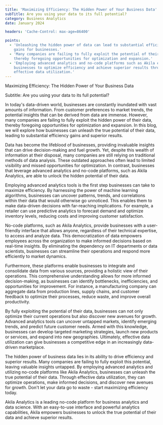 ```yaml
---
title: 'Maximizing Efficiency: The Hidden Power of Your Business Data'
subTitle: Are you using your data to its full potential?
category: Business Analytics
date: January 2024

headers: 'Cache-Control: max-age=86400'

points:
  - 'Unleashing the hidden power of data can lead to substantial efficiency
    gains for businesses.'
  - 'Many companies are failing to fully exploit the potential of their data,
    thereby foregoing opportunities for optimization and expansion.'
  - 'Employing advanced analytics and no-code platforms such as Akila enables
    businesses to optimize efficiency and achieve superior results through
    effective data utilization.'
---
```


Maximizing Efficiency: The Hidden Power of Your Business Data

Subtitle: Are you using your data to its full potential?

In today's data-driven world, businesses are constantly inundated with vast
amounts of information. From customer preferences to market trends, the
potential insights that can be derived from data are immense. However, many
companies are failing to fully exploit the hidden power of their data, thereby
foregoing opportunities for optimization and expansion. In this blog, we will
explore how businesses can unleash the true potential of their data, leading to
substantial efficiency gains and superior results.

Data has become the lifeblood of businesses, providing invaluable insights that
can drive decision-making and fuel growth. Yet, despite this wealth of
information at their disposal, many companies are still relying on traditional
methods of data analysis. These outdated approaches often lead to limited
visibility and missed opportunities for optimization. In contrast, businesses
that leverage advanced analytics and no-code platforms, such as Akila Analytics,
are able to unlock the hidden potential of their data.

Employing advanced analytics tools is the first step businesses can take to
maximize efficiency. By harnessing the power of machine learning algorithms,
businesses can uncover patterns, trends, and correlations within their data that
would otherwise go unnoticed. This enables them to make data-driven decisions
with far-reaching implications. For example, a retailer can use predictive
analytics to forecast demand and optimize inventory levels, reducing costs and
improving customer satisfaction.

No-code platforms, such as Akila Analytics, provide businesses with a
user-friendly interface that allows anyone, regardless of their technical
expertise, to access and analyze data. This democratization of data empowers
employees across the organization to make informed decisions based on real-time
insights. By eliminating the dependency on IT departments or data scientists,
businesses can streamline their operations and respond more efficiently to
market dynamics.

Furthermore, these platforms enable businesses to integrate and consolidate data
from various sources, providing a holistic view of their operations. This
comprehensive understanding allows for more informed decision-making, as
businesses can identify bottlenecks, inefficiencies, and opportunities for
improvement. For instance, a manufacturing company can aggregate data from
production lines, supply chains, and customer feedback to optimize their
processes, reduce waste, and improve overall productivity.

By fully exploiting the potential of their data, businesses can not only
optimize their current operations but also discover new avenues for growth.
Advanced analytics tools can uncover untapped markets, identify emerging trends,
and predict future customer needs. Armed with this knowledge, businesses can
develop targeted marketing strategies, launch new products or services, and
expand into new geographies. Ultimately, effective data utilization can give
businesses a competitive edge in an increasingly data-driven marketplace.

The hidden power of business data lies in its ability to drive efficiency and
superior results. Many companies are failing to fully exploit this potential,
leaving valuable insights untapped. By employing advanced analytics and
utilizing no-code platforms like Akila Analytics, businesses can unleash the
true potential of their data. Through effective data utilization, they can
optimize operations, make informed decisions, and discover new avenues for
growth. Don't let your data go to waste - start maximizing efficiency today.

Akila Analytics is a leading no-code platform for business analytics and data
science. With an easy-to-use interface and powerful analytics capabilities,
Akila empowers businesses to unlock the true potential of their data and achieve
superior results.
